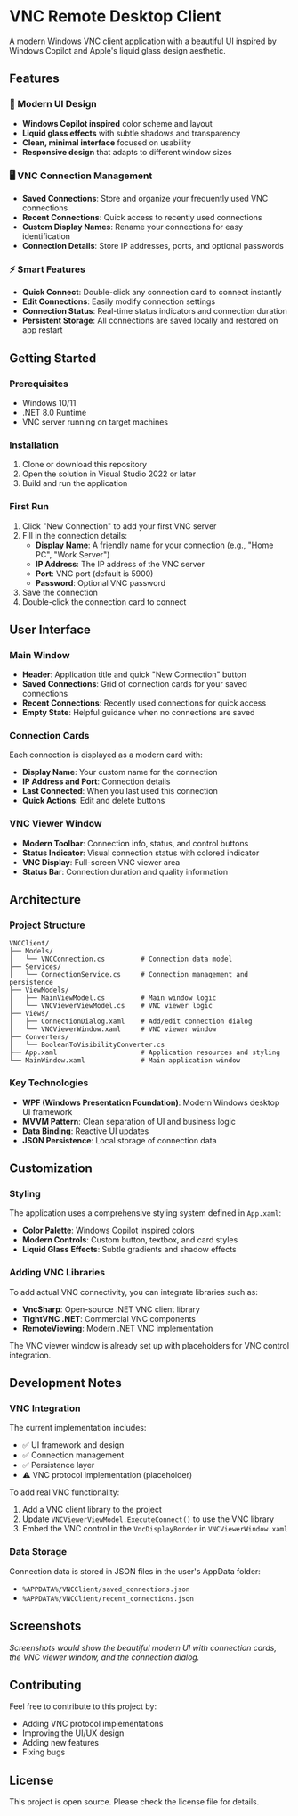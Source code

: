 # VNC Remote Desktop Client

A modern Windows VNC client application with a beautiful UI inspired by Windows Copilot and Apple's liquid glass design aesthetic.

## Features

### 🎨 Modern UI Design
- **Windows Copilot inspired** color scheme and layout
- **Liquid glass effects** with subtle shadows and transparency
- **Clean, minimal interface** focused on usability
- **Responsive design** that adapts to different window sizes

### 🖥️ VNC Connection Management
- **Saved Connections**: Store and organize your frequently used VNC connections
- **Recent Connections**: Quick access to recently used connections
- **Custom Display Names**: Rename your connections for easy identification
- **Connection Details**: Store IP addresses, ports, and optional passwords

### ⚡ Smart Features
- **Quick Connect**: Double-click any connection card to connect instantly
- **Edit Connections**: Easily modify connection settings
- **Connection Status**: Real-time status indicators and connection duration
- **Persistent Storage**: All connections are saved locally and restored on app restart

## Getting Started

### Prerequisites
- Windows 10/11
- .NET 8.0 Runtime
- VNC server running on target machines

### Installation
1. Clone or download this repository
2. Open the solution in Visual Studio 2022 or later
3. Build and run the application

### First Run
1. Click "New Connection" to add your first VNC server
2. Fill in the connection details:
   - **Display Name**: A friendly name for your connection (e.g., "Home PC", "Work Server")
   - **IP Address**: The IP address of the VNC server
   - **Port**: VNC port (default is 5900)
   - **Password**: Optional VNC password
3. Save the connection
4. Double-click the connection card to connect

## User Interface

### Main Window
- **Header**: Application title and quick "New Connection" button
- **Saved Connections**: Grid of connection cards for your saved connections
- **Recent Connections**: Recently used connections for quick access
- **Empty State**: Helpful guidance when no connections are saved

### Connection Cards
Each connection is displayed as a modern card with:
- **Display Name**: Your custom name for the connection
- **IP Address and Port**: Connection details
- **Last Connected**: When you last used this connection
- **Quick Actions**: Edit and delete buttons

### VNC Viewer Window
- **Modern Toolbar**: Connection info, status, and control buttons
- **Status Indicator**: Visual connection status with colored indicator
- **VNC Display**: Full-screen VNC viewer area
- **Status Bar**: Connection duration and quality information

## Architecture

### Project Structure
```
VNCClient/
├── Models/
│   └── VNCConnection.cs         # Connection data model
├── Services/
│   └── ConnectionService.cs     # Connection management and persistence
├── ViewModels/
│   ├── MainViewModel.cs         # Main window logic
│   └── VNCViewerViewModel.cs    # VNC viewer logic
├── Views/
│   ├── ConnectionDialog.xaml    # Add/edit connection dialog
│   └── VNCViewerWindow.xaml     # VNC viewer window
├── Converters/
│   └── BooleanToVisibilityConverter.cs
├── App.xaml                     # Application resources and styling
└── MainWindow.xaml              # Main application window
```

### Key Technologies
- **WPF (Windows Presentation Foundation)**: Modern Windows desktop UI framework
- **MVVM Pattern**: Clean separation of UI and business logic
- **Data Binding**: Reactive UI updates
- **JSON Persistence**: Local storage of connection data

## Customization

### Styling
The application uses a comprehensive styling system defined in `App.xaml`:
- **Color Palette**: Windows Copilot inspired colors
- **Modern Controls**: Custom button, textbox, and card styles
- **Liquid Glass Effects**: Subtle gradients and shadow effects

### Adding VNC Libraries
To add actual VNC connectivity, you can integrate libraries such as:
- **VncSharp**: Open-source .NET VNC client library
- **TightVNC .NET**: Commercial VNC components
- **RemoteViewing**: Modern .NET VNC implementation

The VNC viewer window is already set up with placeholders for VNC control integration.

## Development Notes

### VNC Integration
The current implementation includes:
- ✅ UI framework and design
- ✅ Connection management
- ✅ Persistence layer
- ⚠️ VNC protocol implementation (placeholder)

To add real VNC functionality:
1. Add a VNC client library to the project
2. Update `VNCViewerViewModel.ExecuteConnect()` to use the VNC library
3. Embed the VNC control in the `VncDisplayBorder` in `VNCViewerWindow.xaml`

### Data Storage
Connection data is stored in JSON files in the user's AppData folder:
- `%APPDATA%/VNCClient/saved_connections.json`
- `%APPDATA%/VNCClient/recent_connections.json`

## Screenshots

*Screenshots would show the beautiful modern UI with connection cards, the VNC viewer window, and the connection dialog.*

## Contributing

Feel free to contribute to this project by:
- Adding VNC protocol implementations
- Improving the UI/UX design
- Adding new features
- Fixing bugs

## License

This project is open source. Please check the license file for details.